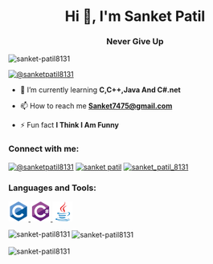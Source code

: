 <h1 align="center">Hi 👋, I'm Sanket Patil</h1>
<h3 align="center">Never Give Up</h3>

<p align="left"> <img src="https://komarev.com/ghpvc/?username=sanket-patil8131&label=Profile%20views&color=0e75b6&style=flat" alt="sanket-patil8131" /> </p>

<p align="left"> <a href="https://twitter.com/@sanketpatil8131" target="blank"><img src="https://img.shields.io/twitter/follow/@sanketpatil8131?logo=twitter&style=for-the-badge" alt="@sanketpatil8131" /></a> </p>

- 🌱 I’m currently learning **C,C++,Java And C#.net**

- 📫 How to reach me **Sanket7475@gmail.com**

- ⚡ Fun fact **I Think I Am Funny**

<h3 align="left">Connect with me:</h3>
<p align="left">
<a href="https://twitter.com/@sanketpatil8131" target="blank"><img align="center" src="https://raw.githubusercontent.com/rahuldkjain/github-profile-readme-generator/master/src/images/icons/Social/twitter.svg" alt="@sanketpatil8131" height="30" width="40" /></a>
<a href="https://fb.com/sanket patil" target="blank"><img align="center" src="https://raw.githubusercontent.com/rahuldkjain/github-profile-readme-generator/master/src/images/icons/Social/facebook.svg" alt="sanket patil" height="30" width="40" /></a>
<a href="https://instagram.com/sanket_patil_8131" target="blank"><img align="center" src="https://raw.githubusercontent.com/rahuldkjain/github-profile-readme-generator/master/src/images/icons/Social/instagram.svg" alt="sanket_patil_8131" height="30" width="40" /></a>
</p>

<h3 align="left">Languages and Tools:</h3>
<p align="left"> <a href="https://www.cprogramming.com/" target="_blank"> <img src="https://raw.githubusercontent.com/devicons/devicon/master/icons/c/c-original.svg" alt="c" width="40" height="40"/> </a> <a href="https://www.w3schools.com/cs/" target="_blank"> <img src="https://raw.githubusercontent.com/devicons/devicon/master/icons/csharp/csharp-original.svg" alt="csharp" width="40" height="40"/> </a> <a href="https://www.java.com" target="_blank"> <img src="https://raw.githubusercontent.com/devicons/devicon/master/icons/java/java-original.svg" alt="java" width="40" height="40"/> </a> </p>

<p><img align="left" src="https://github-readme-stats.vercel.app/api/top-langs?username=sanket-patil8131&show_icons=true&locale=en&layout=compact" alt="sanket-patil8131" /></p>

<p>&nbsp;<img align="center" src="https://github-readme-stats.vercel.app/api?username=sanket-patil8131&show_icons=true&locale=en" alt="sanket-patil8131" /></p>

<p><img align="center" src="https://github-readme-streak-stats.herokuapp.com/?user=sanket-patil8131&" alt="sanket-patil8131" /></p>
